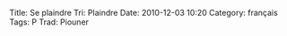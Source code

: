 Title: Se plaindre
 Tri: Plaindre
 Date: 2010-12-03 10:20
 Category: français
 Tags: P
 Trad: Piouner
 
